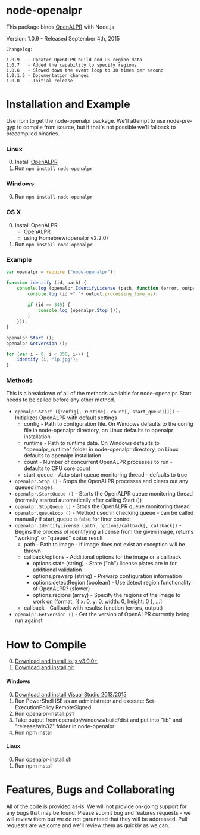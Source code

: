 node-openalpr
============

This package binds [OpenALPR](https://github.com/openalpr/openalpr) with Node.js

Version: 1.0.9 - Released September 4th, 2015

```
Changelog:

1.0.9	- Updated OpenALPR build and US region data
1.0.7	- Added the capability to specify regions
1.0.6	- Slowed down the event loop to 30 times per second
1.0.1:5	- Documentation changes
1.0.0	- Initial release
```

# Installation and Example

Use npm to get the node-openalpr package. We'll attempt to use node-pre-gyp to compile from source, but if
that's not possible we'll fallback to precompiled binaries.

### Linux

0. Install [OpenALPR](https://github.com/openalpr/openalpr/wiki/Compilation-instructions-(Ubuntu-Linux))
0. Run ```npm install node-openalpr```

### Windows
0. Run ```npm install node-openalpr```

### OS X
0. Install OpenALPR
	- [OpenALPR](https://github.com/openalpr/openalpr/wiki/Compilation-instructions-(OS-X))
	- using Homebrew(openalpr v2.2.0)
0. Run ```npm install node-openalpr```


### Example

```javascript
var openalpr = require ("node-openalpr");

function identify (id, path) {
	console.log (openalpr.IdentifyLicense (path, function (error, output) {
		console.log (id +" "+ output.processing_time_ms);
	
		if (id == 349) {
			console.log (openalpr.Stop ());
		}
	}));
}

openalpr.Start ();
openalpr.GetVersion ();

for (var i = 0; i < 350; i++) {
	identify (i, "lp.jpg");
}
```

### Methods

This is a breakdown of all of the methods available for node-openalpr. Start needs to be called before any other method.

* `openalpr.Start ([config[, runtime[, count[, start_queue]]]])` - Initializes OpenALPR with default settings
  * config - Path to configuration file. On Windows defaults to the config file in node-openalpr directory, on Linux defaults to openalpr installation
  * runtime - Path to runtime data. On Windows defaults to "openalpr_runtime" folder in node-openalpr directory, on Linux defaults to openalpr installation
  * count - Number of concurrent OpenALPR processes to run - defaults to CPU core count
  * start_queue - Auto start queue monitoring thread - defaults to true
* `openalpr.Stop ()` - Stops the OpenALPR processes and clears out any queued images
* `openalpr.StartQueue ()` - Starts the OpenALPR queue monitoring thread (normally started automatically after calling Start ())
* `openalpr.StopQueue ()` - Stops the OpenALPR queue monitoring thread
* `openalpr.queueLoop ()` - Method used in checking queue - can be called manually if start_queue is false for finer control
* `openalpr.IdentifyLicense (path, options/callback[, callback])` - Begins the process of identifying a license from the given image, returns "working" or "queued" status result
  * path - Path to image - if image does not exist an exception will be thrown
  * callback/options - Additional options for the image or a callback
    * options.state         (string)  - State ("oh") license plates are in for additional validation
    * options.prewarp       (string)  - Prewarp configuration information
    * options.detectRegion  (boolean) - Use detect region functionality of OpenALPR? (slower)
    * options.regions       (array)   - Specify the regions of the image to work on (format: [{ x: 0, y: 0, width: 0, height: 0 }, ...]
  * callback - Callback with results: function (errors, output)
* `openalpr.GetVersion ()` - Get the version of OpenALPR currently being run against

# How to Compile

0. [Download and install io.js v3.0.0+](https://iojs.org/en/index.html)
0. [Download and install git](https://git-scm.com/downloads)

#### Windows

0. [Download and install Visual Studio 2013/2015](https://www.visualstudio.com/)
0. Run PowerShell ISE as an administrator and execute: Set-ExecutionPolicy RemoteSigned
0. Run openalpr-install.ps1
0. Take output from openalpr/windows/build/dist and put into "lib" and "release/win32" folder in node-openalpr
0. Run npm install

#### Linux

0. Run openalpr-install.sh
0. Run npm install

# Features, Bugs and Collaborating

All of the code is provided as-is. We will not provide on-going support for any bugs that may be found. Please submit bug
and features requests - we will review them but we do not garunteed that they will be addressed. Pull requests are welcome 
and we'll review them as quickly as we can.